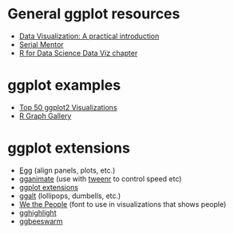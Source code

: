 # General ggplot resources

* [Data Visualization: A practical introduction](http://vissoc.co/)
* [Serial Mentor](http://serialmentor.com/dataviz/)
* [R for Data Science Data Viz chapter](http://r4ds.had.co.nz/data-visualisation.html)

# ggplot examples

*   [Top 50 ggplot2 Visualizations](http://r-statistics.co/Top50-Ggplot2-Visualizations-MasterList-R-Code.html)
*   [R Graph Gallery](https://www.r-graph-gallery.com/)

# ggplot extensions

*   [Egg](https://cran.rstudio.com/web/packages/egg/) (align panels, plots, etc.)
*   [gganimate](https://github.com/dgrtwo/gganimate) (use with [tweenr](https://github.com/thomasp85/tweenr) to control speed etc)
*   [ggplot extensions](http://www.ggplot2-exts.org/gallery/)
*   [ggalt](https://github.com/hrbrmstr/ggalt) (lollipops, dumbells, etc.)
*   [We the People](https://github.com/propublica/weepeople) (font to use in visualizations that shows people)
*   [gghighlight](https://github.com/yutannihilation/gghighlight)
* [ggbeeswarm](https://github.com/eclarke/ggbeeswarm)
